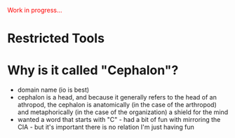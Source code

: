 <p style="color: red; ">Work in progress...</p>

# Restricted Tools

# Why is it called "Cephalon"?
* domain name (io is best)
* cephalon is a head, and because it generally refers to the head of an athropod, the cephalon is anatomically (in the case of the arthropod) and metaphorically (in the case of the organization) a shield for the mind
* wanted a word that starts with "C" - had a bit of fun with mirroring the CIA - but it's important there is no relation I'm just having fun
